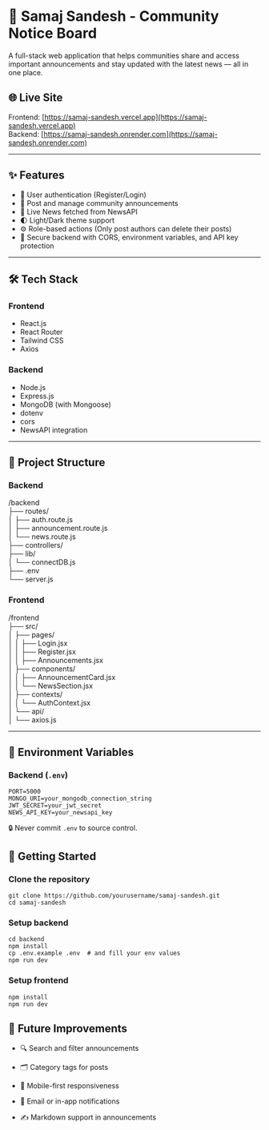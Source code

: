 
# 🏡 Samaj Sandesh - Community Notice Board

A full-stack web application that helps communities share and access important announcements and stay updated with the latest news — all in one place.

## 🌐 Live Site

Frontend: [https://samaj-sandesh.vercel.app](https://samaj-sandesh.vercel.app)  
Backend: [https://samaj-sandesh.onrender.com](https://samaj-sandesh.onrender.com)

---

## ✨ Features

- 🔐 User authentication (Register/Login)
- 📢 Post and manage community announcements
- 📰 Live News fetched from NewsAPI
- 🌓 Light/Dark theme support
- ⚙️ Role-based actions (Only post authors can delete their posts)
- 🔁 Secure backend with CORS, environment variables, and API key protection

---

## 🛠️ Tech Stack

### Frontend
- React.js
- React Router
- Tailwind CSS
- Axios

### Backend
- Node.js
- Express.js
- MongoDB (with Mongoose)
- dotenv
- cors
- NewsAPI integration

---

## 📁 Project Structure

### Backend
/backend  
├── routes/  
│ ├── auth.route.js  
│ ├── announcement.route.js  
│ └── news.route.js  
├── controllers/  
├── lib/  
│ └── connectDB.js  
├── .env  
└── server.js

### Frontend

/frontend  
├── src/  
│ ├── pages/  
│ │ ├── Login.jsx  
│ │ ├── Register.jsx  
│ │ ├── Announcements.jsx  
│ ├── components/  
│ │ ├── AnnouncementCard.jsx  
│ │ └── NewsSection.jsx  
│ ├── contexts/  
│ │ └── AuthContext.jsx  
│ └── api/  
│ └── axios.js


---

## 🔐 Environment Variables

### Backend (`.env`)
```env
PORT=5000
MONGO_URI=your_mongodb_connection_string
JWT_SECRET=your_jwt_secret
NEWS_API_KEY=your_newsapi_key
```
🔒 Never commit `.env` to source control.

## 🚀 Getting Started

### Clone the repository


```
git clone https://github.com/yourusername/samaj-sandesh.git 
cd samaj-sandesh
``` 

### Setup backend


```
cd backend
npm install 
cp .env.example .env  # and fill your env values
npm run dev
``` 

### Setup frontend

```cd frontend
npm install
npm run dev
```


## 📌 Future Improvements

-   🔍 Search and filter announcements
    
-   🗂️ Category tags for posts
    
-   📱 Mobile-first responsiveness
    
-   🔔 Email or in-app notifications
    
-   ✍️ Markdown support in announcements


